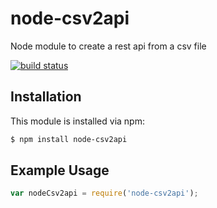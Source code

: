 # node-csv2api

Node module to create a rest api from a csv file

[![build status](https://secure.travis-ci.org/arcturus/node-csv2api.png)](http://travis-ci.org/arcturus/node-csv2api)

## Installation

This module is installed via npm:

``` bash
$ npm install node-csv2api
```

## Example Usage

``` js
var nodeCsv2api = require('node-csv2api');
```
